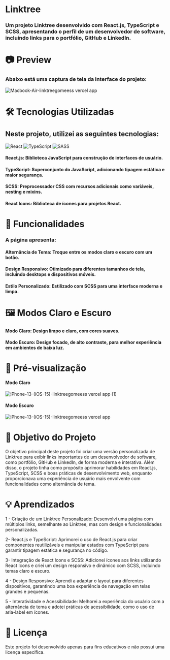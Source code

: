 # Linktree
### Um projeto Linktree desenvolvido com React.js, TypeScript e SCSS, apresentando o perfil de um desenvolvedor de software, incluindo links para o portfólio, GitHub e LinkedIn.

# 📷 Preview
### Abaixo está uma captura de tela da interface do projeto:
![Macbook-Air-linktreegomeess vercel app](https://github.com/user-attachments/assets/40bc9ddb-07b7-4bea-a5cd-939280d73af1)

# 🛠️ Tecnologias Utilizadas
## Neste projeto, utilizei as seguintes tecnologias:
 ![React](https://img.shields.io/badge/react-%2320232a.svg?style=for-the-badge&logo=react&logoColor=%2361DAFB) ![TypeScript](https://img.shields.io/badge/typescript-%23007ACC.svg?style=for-the-badge&logo=typescript&logoColor=white) ![SASS](https://img.shields.io/badge/SASS-hotpink.svg?style=for-the-badge&logo=SASS&logoColor=white) 
#### React.js: Biblioteca JavaScript para construção de interfaces de usuário.
#### TypeScript: Superconjunto do JavaScript, adicionando tipagem estática e maior segurança.
#### SCSS: Preprocessador CSS com recursos adicionais como variáveis, nesting e mixins.
#### React Icons: Biblioteca de ícones para projetos React.

# 📑 Funcionalidades
### A página apresenta:
#### Alternância de Tema: Troque entre os modos claro e escuro com um botão. <br>

#### Design Responsivo: Otimizado para diferentes tamanhos de tela, incluindo desktops e dispositivos móveis. <br>

#### Estilo Personalizado: Estilizado com SCSS para uma interface moderna e limpa. <br>

# 🖼️ Modos Claro e Escuro
#### Modo Claro: Design limpo e claro, com cores suaves.
#### Modo Escuro: Design focado, de alto contraste, para melhor experiência em ambientes de baixa luz.

# 📸 Pré-visualização

#### Modo Claro
![iPhone-13-(iOS-15)-linktreegomeess vercel app (1)](https://github.com/user-attachments/assets/bc0e8ba3-3a40-446b-91b0-b2c026bdbfd2)


#### Modo Escuro
![iPhone-13-(iOS-15)-linktreegomeess vercel app](https://github.com/user-attachments/assets/3f3eed88-e04e-437c-a750-d05053f3444f)



# 🎯 Objetivo do Projeto
O objetivo principal deste projeto foi criar uma versão personalizada de Linktree para exibir links importantes de um desenvolvedor de software, como portfólio, GitHub e LinkedIn, de forma moderna e interativa. Além disso, o projeto tinha como propósito aprimorar habilidades em React.js, TypeScript, SCSS e boas práticas de desenvolvimento web, enquanto proporcionava uma experiência de usuário mais envolvente com funcionalidades como alternância de tema. <br>

# 💡 Aprendizados 
1 - Criação de um Linktree Personalizado: Desenvolvi uma página com múltiplos links, semelhante ao Linktree, mas com design e funcionalidades personalizadas.<br>

2- React.js e TypeScript: Aprimorei o uso de React.js para criar componentes reutilizáveis e manipular estados com TypeScript para garantir tipagem estática e segurança no código.<br>

3- Integração de React Icons e SCSS: Adicionei ícones aos links utilizando React Icons e criei um design responsivo e dinâmico com SCSS, incluindo temas claro e escuro.<br>

4 - Design Responsivo: Aprendi a adaptar o layout para diferentes dispositivos, garantindo uma boa experiência de navegação em telas grandes e pequenas.<br>

5 - Interatividade e Acessibilidade: Melhorei a experiência do usuário com a alternância de tema e adotei práticas de acessibilidade, como o uso de aria-label em ícones.<br>

# 📄 Licença
Este projeto foi desenvolvido apenas para fins educativos e não possui uma licença específica. <br>

